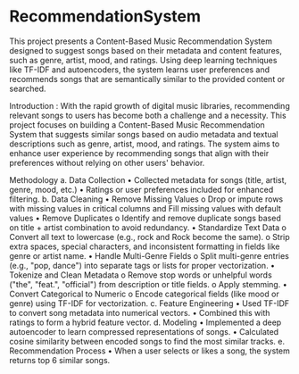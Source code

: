 # RecommendationSystem


This project presents a Content-Based Music Recommendation System designed to suggest songs based on their metadata and content features, such as genre, artist, mood, and ratings. Using deep learning techniques like TF-IDF and autoencoders, the system learns user preferences and recommends songs that are semantically similar to the provided content or searched.

Introduction :
With the rapid growth of digital music libraries, recommending relevant songs to users has become both a challenge and a necessity. This project focuses on building a Content-Based Music Recommendation System that suggests similar songs based on audio metadata and textual descriptions such as genre, artist, mood, and ratings. The system aims to enhance user experience by recommending songs that align with their preferences without relying on other users' behavior.


Methodology
a. Data Collection
  • Collected metadata for songs (title, artist, genre, mood, etc.)
  • Ratings or user preferences included for enhanced filtering.
b. Data Cleaning
  • Remove Missing Values
    o Drop or impute rows with missing values in critical columns and Fill missing values with default values
  • Remove Duplicates
    o Identify and remove duplicate songs based on title + artist combination to avoid redundancy.
  • Standardize Text Data
    o Convert all text to lowercase (e.g., rock and Rock become the same).
    o Strip extra spaces, special characters, and inconsistent formatting in fields like genre or artist name.
  • Handle Multi-Genre Fields
    o Split multi-genre entries (e.g., "pop, dance") into separate tags or lists for proper vectorization.
  • Tokenize and Clean Metadata
    o Remove stop words or unhelpful words ("the", "feat.", "official") from description or title fields.
    o Apply stemming.
  • Convert Categorical to Numeric
    o Encode categorical fields (like mood or genre) using TF-IDF for vectorization.
c. Feature Engineering
  • Used TF-IDF to convert song metadata into numerical vectors.
  • Combined this with ratings to form a hybrid feature vector.
d. Modeling
  • Implemented a deep autoencoder to learn compressed representations of songs.
  • Calculated cosine similarity between encoded songs to find the most similar tracks.
e. Recommendation Process
  • When a user selects or likes a song, the system returns top 6 similar songs.

  
